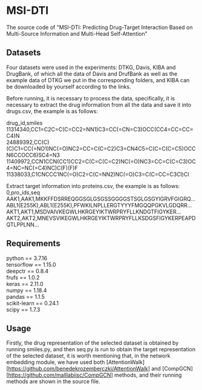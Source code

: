 # MSI-DTI
The source code of "MSI-DTI: Predicting Drug-Target Interaction Based on Multi-Source Information and Multi-Head Self-Attention"


## Datasets

Four datasets were used in the experiments: DTKG, Davis, KIBA and DrugBank, of which all the data of Davis and DrufBank as well as the example data of DTKG we put in the corresponding folders, and KIBA can be downloaded by yourself according to the links.

Before running, it is necessary to process the data, specifically, it is necessary to extract the drug information from all the data and save it into drugs.csv, the example is as follows:

drug_id,smiles  
11314340,CC1=C2C=C(C=CC2=NN1)C3=CC(=CN=C3)OCC(CC4=CC=CC=C4)N  
24889392,CC(C)(C)C1=CC(=NO1)NC(=O)NC2=CC=C(C=C2)C3=CN4C5=C(C=C(C=C5)OCCN6CCOCC6)SC4=N3  
11409972,CCN1CCN(CC1)CC2=C(C=C(C=C2)NC(=O)NC3=CC=C(C=C3)OC4=NC=NC(=C4)NC)C(F)(F)F  
11338033,C1CNCCC1NC(=O)C2=C(C=NN2)NC(=O)C3=C(C=CC=C3Cl)Cl  

Extract target information into proteins.csv, the example is as follows:  
0,pro_ids,seq  
AAK1,AAK1,MKKFFDSRREQGGSGLGSGSSGGGGSTSGLGSGYIGRVFGIGRQ...  
ABL1(E255K),ABL1(E255K),PFWKILNPLLERGTYYYFMGQQPGKVLGDQRR...  
AKT1,AKT1,MSDVAIVKEGWLHKRGEYIKTWRPRYFLLKNDGTFIGYKER...  
AKT2,AKT2,MNEVSVIKEGWLHKRGEYIKTWRPRYFLLKSDGSFIGYKERPEAPDQTLPPLNN...  

## Requirements

python == 3.7.16  
tensorflow == 1.15.0  
deepctr == 0.8.4  
frufs == 1.0.2  
keras == 2.11.0  
numpy == 1.18.4  
pandas == 1.1.5  
scikit-learn == 0.24.1  
scipy == 1.7.3

## Usage

Firstly, the drug representation of the selected dataset is obtained by running smiles.py, and then seq.py is run to obtain the target representation of the selected dataset, it is worth mentioning that, in the network embedding module, we have used both [AttentionWalk] [https://github.com/benedekrozemberczki/AttentionWalk] and [CompGCN] [https://github.com/malllabiisc/CompGCN] methods, and their running methods are shown in the source file.
